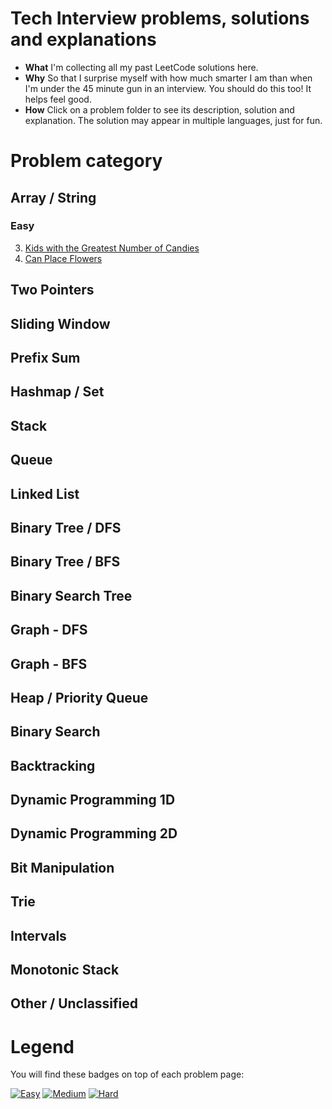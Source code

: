 # Tech Interview problems, solutions and explanations
* **What** I'm collecting all my past LeetCode solutions here.
* **Why** So that I surprise myself with how much smarter I am than when I'm under the 45 minute gun in an interview. You should do this too! It helps feel good.
* **How** Click on a problem folder to see its description, solution and explanation. The solution may appear in multiple languages, just for fun.

# Problem category
## Array / String
### Easy
3. [Kids with the Greatest Number of Candies](/KidsWithCandies)
4. [Can Place Flowers](/CanPlaceFlowers)
## Two Pointers
## Sliding Window
## Prefix Sum
## Hashmap / Set
## Stack
## Queue
## Linked List
## Binary Tree / DFS
## Binary Tree / BFS
## Binary Search Tree
## Graph - DFS
## Graph - BFS
## Heap / Priority Queue
## Binary Search
## Backtracking
## Dynamic Programming 1D
## Dynamic Programming 2D
## Bit Manipulation
## Trie
## Intervals
## Monotonic Stack
## Other / Unclassified

# Legend
You will find these badges on top of each problem page:

[![Easy](https://img.shields.io/badge/Difficulty-Easy-Green.svg)](https://github.com/aminariana/leetcode)
[![Medium](https://img.shields.io/badge/Difficulty-Medium-Yellow.svg)](https://github.com/aminariana/leetcode)
[![Hard](https://img.shields.io/badge/Difficulty-Hard-Red.svg)](https://github.com/aminariana/leetcode)
